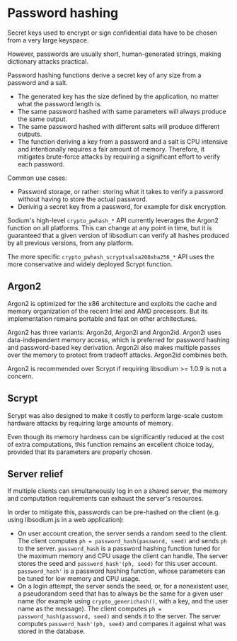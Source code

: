 # Password hashing

Secret keys used to encrypt or sign confidential data have to be chosen from a very large keyspace.

However, passwords are usually short, human-generated strings, making dictionary attacks practical.

Password hashing functions derive a secret key of any size from a password and a salt.

* The generated key has the size defined by the application, no matter what the password length is.
* The same password hashed with same parameters will always produce the same output.
* The same password hashed with different salts will produce different outputs.
* The function deriving a key from a password and a salt is CPU intensive and intentionally requires a fair amount of memory. Therefore, it mitigates brute-force attacks by requiring a significant effort to verify each password.

Common use cases:

* Password storage, or rather: storing what it takes to verify a password
without having to store the actual password.
* Deriving a secret key from a password, for example for disk encryption.

Sodium's high-level `crypto_pwhash_*` API currently leverages the Argon2 function on all platforms. This can change at any point in time, but it is guaranteed that a given version of libsodium can verify all hashes produced by all previous versions, from any platform.

The more specific `crypto_pwhash_scryptsalsa208sha256_*` API uses the more conservative and widely deployed Scrypt function.

## Argon2

Argon2 is optimized for the x86 architecture and exploits the cache and memory organization of the recent Intel and AMD processors. But its implementation remains portable and fast on other architectures.

Argon2 has three variants: Argon2d, Argon2i and Argon2id. Argon2i uses data-independent memory access, which is preferred for password hashing and password-based key derivation. Argon2i also makes multiple passes over the
memory to protect from tradeoff attacks. Argon2id combines both.

Argon2 is recommended over Scrypt if requiring libsodium >= 1.0.9 is not a concern.

## Scrypt

Scrypt was also designed to make it costly to perform large-scale custom hardware attacks by requiring large amounts of memory.

Even though its memory hardness can be significantly reduced at the cost of extra computations, this function remains an excellent choice today, provided that its parameters are properly chosen.

## Server relief

If multiple clients can simultaneously log in on a shared server, the memory and computation requirements can exhaust the server's resources.

In order to mitigate this, passwords can be pre-hashed on the client (e.g. using libsodium.js in a web application):

* On user account creation, the server sends a random seed to the client. The client computes `ph = password_hash(password, seed)` and sends `ph` to the server. `password_hash` is a password hashing function tuned for the maximum memory and CPU usage the client can handle. The server stores the seed and `password_hash'(ph, seed)` for this user account. `password_hash'` is a password hashing function, whose parameters can be tuned for low memory and
CPU usage.
* On a login attempt, the server sends the seed, or, for a nonexistent user, a pseudorandom seed that has to always be the same for a given user name (for example using `crypto_generichash()`, with a key, and the user name as the
message). The client computes `ph = password_hash(password, seed)` and sends it to the server. The server computes `password_hash'(ph, seed)` and compares it against what was stored in the database.
